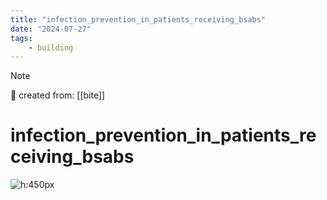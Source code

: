 ```yaml
---
title: "infection_prevention_in_patients_receiving_bsabs"
date: "2024-07-27"
tags:
    - building
---
```


> [!NOTE]
> 🌱 created from: [[bite]]

# infection_prevention_in_patients_receiving_bsabs

![h:450px](https://i.imgur.com/Zh1ViHc.png)
